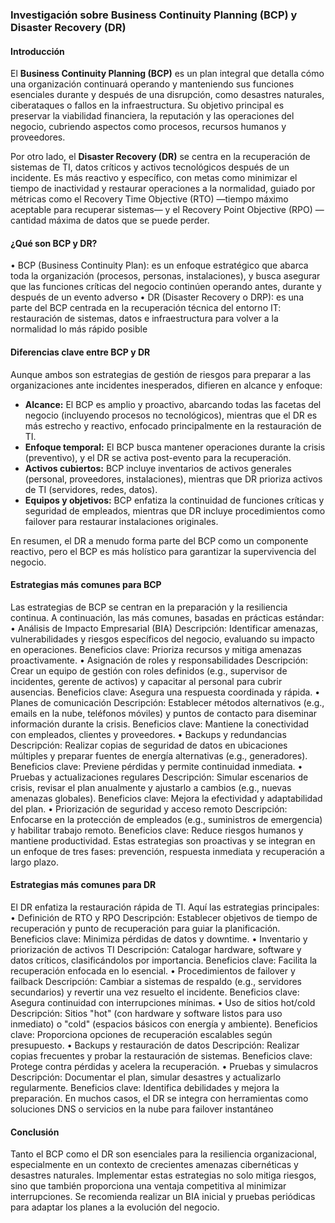 ### Investigación sobre Business Continuity Planning (BCP) y Disaster Recovery (DR)

#### Introducción

El **Business Continuity Planning (BCP)** es un plan integral que detalla cómo una organización continuará operando y manteniendo sus funciones esenciales durante y después de una disrupción, como desastres naturales, ciberataques o fallos en la infraestructura. Su objetivo principal es preservar la viabilidad financiera, la reputación y las operaciones del negocio, cubriendo aspectos como procesos, recursos humanos y proveedores.

Por otro lado, el **Disaster Recovery (DR)** se centra en la recuperación de sistemas de TI, datos críticos y activos tecnológicos después de un incidente. Es más reactivo y específico, con metas como minimizar el tiempo de inactividad y restaurar operaciones a la normalidad, guiado por métricas como el Recovery Time Objective (RTO) —tiempo máximo aceptable para recuperar sistemas— y el Recovery Point Objective (RPO) —cantidad máxima de datos que se puede perder.

#### ¿Qué son BCP y DR?

• BCP (Business Continuity Plan): es un enfoque estratégico que abarca toda la organización (procesos, personas, instalaciones), y busca asegurar que las funciones críticas del negocio continúen operando antes, durante y después de un evento adverso
• DR (Disaster Recovery o DRP): es una parte del BCP centrada en la recuperación técnica del entorno IT: restauración de sistemas, datos e infraestructura para volver a la normalidad lo más rápido posible

#### Diferencias clave entre BCP y DR

Aunque ambos son estrategias de gestión de riesgos para preparar a las organizaciones ante incidentes inesperados, difieren en alcance y enfoque:

- **Alcance:** El BCP es amplio y proactivo, abarcando todas las facetas del negocio (incluyendo procesos no tecnológicos), mientras que el DR es más estrecho y reactivo, enfocado principalmente en la restauración de TI.
- **Enfoque temporal:** El BCP busca mantener operaciones durante la crisis (preventivo), y el DR se activa post-evento para la recuperación.
- **Activos cubiertos:** BCP incluye inventarios de activos generales (personal, proveedores, instalaciones), mientras que DR prioriza activos de TI (servidores, redes, datos).
- **Equipos y objetivos:** BCP enfatiza la continuidad de funciones críticas y seguridad de empleados, mientras que DR incluye procedimientos como failover para restaurar instalaciones originales.

En resumen, el DR a menudo forma parte del BCP como un componente reactivo, pero el BCP es más holístico para garantizar la supervivencia del negocio.

#### Estrategias más comunes para BCP

Las estrategias de BCP se centran en la preparación y la resiliencia continua. A continuación, las más comunes, basadas en prácticas estándar:
• Análisis de Impacto Empresarial (BIA) Descripción: Identificar amenazas, vulnerabilidades y riesgos específicos del negocio, evaluando su impacto en operaciones. Beneficios clave: Prioriza recursos y mitiga amenazas proactivamente.
• Asignación de roles y responsabilidades Descripción: Crear un equipo de gestión con roles definidos (e.g., supervisor de incidentes, gerente de activos) y capacitar al personal para cubrir ausencias. Beneficios clave: Asegura una respuesta coordinada y rápida.
• Planes de comunicación Descripción: Establecer métodos alternativos (e.g., emails en la nube, teléfonos móviles) y puntos de contacto para diseminar información durante la crisis. Beneficios clave: Mantiene la conectividad con empleados, clientes y proveedores.
• Backups y redundancias Descripción: Realizar copias de seguridad de datos en ubicaciones múltiples y preparar fuentes de energía alternativas (e.g., generadores). Beneficios clave: Previene pérdidas y permite continuidad inmediata.
• Pruebas y actualizaciones regulares Descripción: Simular escenarios de crisis, revisar el plan anualmente y ajustarlo a cambios (e.g., nuevas amenazas globales). Beneficios clave: Mejora la efectividad y adaptabilidad del plan.
• Priorización de seguridad y acceso remoto Descripción: Enfocarse en la protección de empleados (e.g., suministros de emergencia) y habilitar trabajo remoto. Beneficios clave: Reduce riesgos humanos y mantiene productividad.
Estas estrategias son proactivas y se integran en un enfoque de tres fases: prevención, respuesta inmediata y recuperación a largo plazo.

#### Estrategias más comunes para DR

El DR enfatiza la restauración rápida de TI. Aquí las estrategias principales:
• Definición de RTO y RPO Descripción: Establecer objetivos de tiempo de recuperación y punto de recuperación para guiar la planificación. Beneficios clave: Minimiza pérdidas de datos y downtime.
• Inventario y priorización de activos TI Descripción: Catalogar hardware, software y datos críticos, clasificándolos por importancia. Beneficios clave: Facilita la recuperación enfocada en lo esencial.
• Procedimientos de failover y failback Descripción: Cambiar a sistemas de respaldo (e.g., servidores secundarios) y revertir una vez resuelto el incidente. Beneficios clave: Asegura continuidad con interrupciones mínimas.
• Uso de sitios hot/cold Descripción: Sitios "hot" (con hardware y software listos para uso inmediato) o "cold" (espacios básicos con energía y ambiente). Beneficios clave: Proporciona opciones de recuperación escalables según presupuesto.
• Backups y restauración de datos Descripción: Realizar copias frecuentes y probar la restauración de sistemas. Beneficios clave: Protege contra pérdidas y acelera la recuperación.
• Pruebas y simulacros Descripción: Documentar el plan, simular desastres y actualizarlo regularmente. Beneficios clave: Identifica debilidades y mejora la preparación.
En muchos casos, el DR se integra con herramientas como soluciones DNS o servicios en la nube para failover instantáneo

#### Conclusión

Tanto el BCP como el DR son esenciales para la resiliencia organizacional, especialmente en un contexto de crecientes amenazas cibernéticas y desastres naturales. Implementar estas estrategias no solo mitiga riesgos, sino que también proporciona una ventaja competitiva al minimizar interrupciones. Se recomienda realizar un BIA inicial y pruebas periódicas para adaptar los planes a la evolución del negocio.
